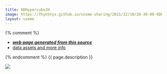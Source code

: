 ```yaml
---
title: 6DHypercubeJH
image: https://ThynStyx.github.io/vzome-sharing/2021/12/10/20-30-00-6DHypercubeJH/6DHypercubeJH.png
layout: vzome
---
```


{% comment %}
 - [***web page generated from this source***][post]
 - [data assets and more info][github]

[post]: <https://ThynStyx.github.io/vzome-sharing/2021/12/10/6DHypercubeJH-20-30-00.html>
[github]: <https://github.com/ThynStyx/vzome-sharing/tree/main/2021/12/10/20-30-00-6DHypercubeJH/>
{% endcomment %}
{{ page.description }}

<vzome-viewer style="width: 100%; height: 65vh;"
       src="https://ThynStyx.github.io/vzome-sharing/2021/12/07/23-01-02-6DHypercubeJH/6DHypercubeJH.vZome" >
  <img src="https://ThynStyx.github.io/vzome-sharing/2021/12/07/23-01-02-6DHypercubeJH/6DHypercubeJH.png" />
</vzome-viewer>
